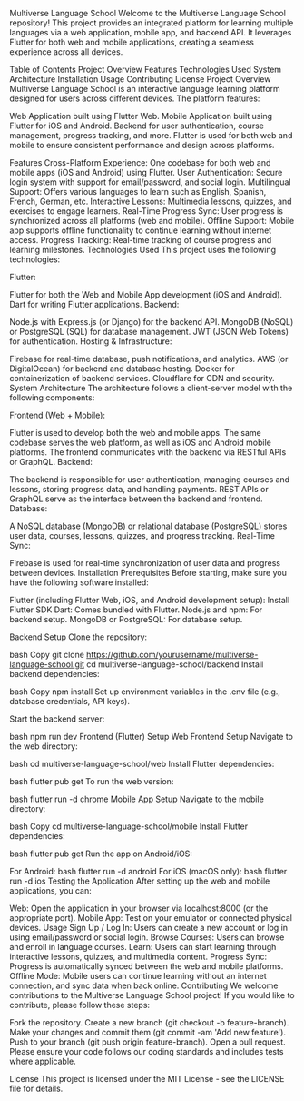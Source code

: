 Multiverse Language School
Welcome to the Multiverse Language School repository! This project provides an integrated platform for learning multiple languages via a web application, mobile app, and backend API. It leverages Flutter for both web and mobile applications, creating a seamless experience across all devices.

Table of Contents
Project Overview
Features
Technologies Used
System Architecture
Installation
Usage
Contributing
License
Project Overview
Multiverse Language School is an interactive language learning platform designed for users across different devices. The platform features:

Web Application built using Flutter Web.
Mobile Application built using Flutter for iOS and Android.
Backend for user authentication, course management, progress tracking, and more.
Flutter is used for both web and mobile to ensure consistent performance and design across platforms.

Features
Cross-Platform Experience: One codebase for both web and mobile apps (iOS and Android) using Flutter.
User Authentication: Secure login system with support for email/password, and social login.
Multilingual Support: Offers various languages to learn such as English, Spanish, French, German, etc.
Interactive Lessons: Multimedia lessons, quizzes, and exercises to engage learners.
Real-Time Progress Sync: User progress is synchronized across all platforms (web and mobile).
Offline Support: Mobile app supports offline functionality to continue learning without internet access.
Progress Tracking: Real-time tracking of course progress and learning milestones.
Technologies Used
This project uses the following technologies:

Flutter:

Flutter for both the Web and Mobile App development (iOS and Android).
Dart for writing Flutter applications.
Backend:

Node.js with Express.js (or Django) for the backend API.
MongoDB (NoSQL) or PostgreSQL (SQL) for database management.
JWT (JSON Web Tokens) for authentication.
Hosting & Infrastructure:

Firebase for real-time database, push notifications, and analytics.
AWS (or DigitalOcean) for backend and database hosting.
Docker for containerization of backend services.
Cloudflare for CDN and security.
System Architecture
The architecture follows a client-server model with the following components:

Frontend (Web + Mobile):

Flutter is used to develop both the web and mobile apps. The same codebase serves the web platform, as well as iOS and Android mobile platforms.
The frontend communicates with the backend via RESTful APIs or GraphQL.
Backend:

The backend is responsible for user authentication, managing courses and lessons, storing progress data, and handling payments.
REST APIs or GraphQL serve as the interface between the backend and frontend.
Database:

A NoSQL database (MongoDB) or relational database (PostgreSQL) stores user data, courses, lessons, quizzes, and progress tracking.
Real-Time Sync:

Firebase is used for real-time synchronization of user data and progress between devices.
Installation
Prerequisites
Before starting, make sure you have the following software installed:

Flutter (including Flutter Web, iOS, and Android development setup):
Install Flutter SDK
Dart: Comes bundled with Flutter.
Node.js and npm: For backend setup.
MongoDB or PostgreSQL: For database setup.

Backend Setup
Clone the repository:

bash
Copy
git clone https://github.com/yourusername/multiverse-language-school.git
cd multiverse-language-school/backend
Install backend dependencies:

bash
Copy
npm install
Set up environment variables in the .env file (e.g., database credentials, API keys).

Start the backend server:

bash
npm run dev
Frontend (Flutter) Setup
Web Frontend Setup
Navigate to the web directory:

bash
cd multiverse-language-school/web
Install Flutter dependencies:

bash
flutter pub get
To run the web version:

bash
flutter run -d chrome
Mobile App Setup
Navigate to the mobile directory:

bash
Copy
cd multiverse-language-school/mobile
Install Flutter dependencies:

bash
flutter pub get
Run the app on Android/iOS:

For Android:
bash
flutter run -d android
For iOS (macOS only):
bash
flutter run -d ios
Testing the Application
After setting up the web and mobile applications, you can:

Web: Open the application in your browser via localhost:8000 (or the appropriate port).
Mobile App: Test on your emulator or connected physical devices.
Usage
Sign Up / Log In: Users can create a new account or log in using email/password or social login.
Browse Courses: Users can browse and enroll in language courses.
Learn: Users can start learning through interactive lessons, quizzes, and multimedia content.
Progress Sync: Progress is automatically synced between the web and mobile platforms.
Offline Mode: Mobile users can continue learning without an internet connection, and sync data when back online.
Contributing
We welcome contributions to the Multiverse Language School project! If you would like to contribute, please follow these steps:

Fork the repository.
Create a new branch (git checkout -b feature-branch).
Make your changes and commit them (git commit -am 'Add new feature').
Push to your branch (git push origin feature-branch).
Open a pull request.
Please ensure your code follows our coding standards and includes tests where applicable.

License
This project is licensed under the MIT License - see the LICENSE file for details.
